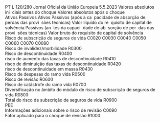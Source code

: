 PT  L 120/280 Jornal Oficial da União Europeia 5.5.2023
 Valores absolutos ini ­
ciais antes do choque  Valores absolutos após o choque  
Ativos  Passivos  Ativos  Passivos (após a ca ­
pacidade de absorção 
de perdas das provi ­
sões técnicas)  Valor líquido do re ­
quisito de capital de 
solvência  Passivos (an ­
tes da capaci ­
dade de ab ­
sorção de per ­
das das provi ­
sões técnicas)  Valor bruto 
do requisito 
de capital de 
solvência  
Risco de subscrição de seguros de vida  C0020  C0030  C0040  C0050  C0060  C0070  C0080  
Risco de invalidez/morbilidade  R0300  
Risco de descontinuidade  R0400  
risco de aumento das taxas de descontinuidade  R0410  
risco de diminuição das taxas de descontinuidade  R0420  
risco de descontinuidade em massa  R0430  
Risco de despesas do ramo vida  R0500  
Risco de revisão  R0600  
Risco de catástrofe do ramo vida  R0700  
Diversificação no âmbito do módulo de risco de subscrição 
de seguros de vida  R0800  
Total do risco de subscrição de seguros de vida  R0900  
PEE  
Informações adicionais sobre o risco de 
revisão  C0090  
Fator aplicado para o choque de revisão  R1000